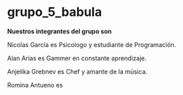 # grupo_5_babula

**Nuestros integrantes del grupo son**

Nicolas García es Psicologo y estudiante de Programación.

Alan Arias es Gammer en constante aprendizaje.

Anjelika Grebnev es Chef y amante de la música.

Romina Antueno es
